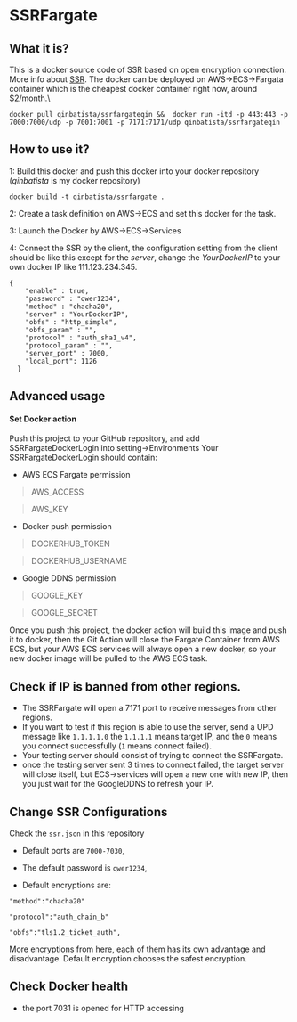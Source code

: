 
# SSRFargate 
## What it is? 
This is a docker source code of SSR based on open encryption connection. More info about [SSR](https://github.com/shadowsocksrr/shadowsocksr). The docker can be deployed on AWS->ECS->Fargata container which is the cheapest docker container right now, around $2/month.\




```
docker pull qinbatista/ssrfargateqin &&  docker run -itd -p 443:443 -p 7000:7000/udp -p 7001:7001 -p 7171:7171/udp qinbatista/ssrfargateqin
```

## How to use it?

1: Build this docker and push this docker into your docker repository (*qinbatista* is my docker repository)

```
docker build -t qinbatista/ssrfargate .
```
2: Create a task definition on AWS->ECS and set this docker for the task.

3: Launch the Docker by AWS->ECS->Services

4: Connect the SSR by the client, the configuration setting from the client should be like this except for the *server*, change the *YourDockerIP* to your own docker IP like 111.123.234.345.

```
{
	"enable" : true,
	"password" : "qwer1234",
	"method" : "chacha20",
	"server" : "YourDockerIP",
	"obfs" : "http_simple",
	"obfs_param" : "",
	"protocol" : "auth_sha1_v4",
	"protocol_param" : "",
	"server_port" : 7000,
	"local_port": 1126
  }
```

## Advanced usage

#### Set Docker action
Push this project to your GitHub repository, and add SSRFargateDockerLogin into setting->Environments
Your SSRFargateDockerLogin should contain:

- AWS ECS Fargate permission

>AWS_ACCESS

>AWS_KEY

- Docker push permission

>DOCKERHUB_TOKEN

>DOCKERHUB_USERNAME

- Google DDNS permission

>GOOGLE_KEY

>GOOGLE_SECRET

Once you push this project, the docker action will build this image and push it to docker, then the Git Action will close the Fargate Container from AWS ECS, but your AWS ECS services will always open a new docker, so your new docker image will be pulled to the AWS ECS task.

## Check if IP is banned from other regions.
- The SSRFargate will open a 7171 port to receive messages from other regions.
- If you want to test if this region is able to use the server, send a UPD message like `1.1.1.1,0` the `1.1.1.1` means target IP, and the `0` means you connect successfully (`1` means connect failed).
- Your testing server should consist of trying to connect the SSRFargate.
- once the testing server sent 3 times to connect failed, the target server will close itself, but ECS->services will open a new one with new IP, then you just wait for the GoogleDDNS to refresh your IP.

## Change SSR Configurations

Check the `ssr.json` in this repository

- Default ports are `7000-7030`,

- The default password is `qwer1234`,

- Default encryptions are:

 `"method":"chacha20"`

 `"protocol":"auth_chain_b"`

 `"obfs":"tls1.2_ticket_auth",`

More encryptions from [here](https://github.com/shadowsocksrr/shadowsocks-rss/blob/master/ssr.md), each of them has its own advantage and disadvantage. Default encryption chooses the safest encryption.

## Check Docker health
- the port 7031 is opened for HTTP accessing

